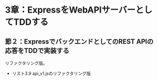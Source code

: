 # 3章：ExpressをWebAPIサーバーとしてTDDする

## 節２：ExpressでバックエンドとしてのREST APIの応答をTDDで実装する

リファクタリング版。

* リスト3.9 api_v1.jsのリファクタリング版





